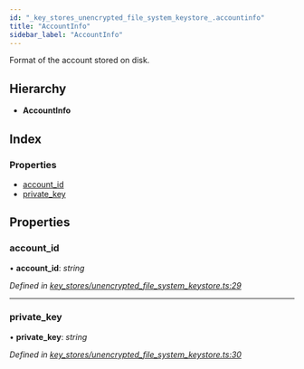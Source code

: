 ```yaml
---
id: "_key_stores_unencrypted_file_system_keystore_.accountinfo"
title: "AccountInfo"
sidebar_label: "AccountInfo"
---
```


Format of the account stored on disk.

## Hierarchy

* **AccountInfo**

## Index

### Properties

* [account_id](_key_stores_unencrypted_file_system_keystore_.accountinfo.md#account_id)
* [private_key](_key_stores_unencrypted_file_system_keystore_.accountinfo.md#private_key)

## Properties

###  account_id

• **account_id**: *string*

*Defined in [key_stores/unencrypted_file_system_keystore.ts:29](https://github.com/nearprotocol/nearlib/blob/b73a399/src.ts/key_stores/unencrypted_file_system_keystore.ts#L29)*

___

###  private_key

• **private_key**: *string*

*Defined in [key_stores/unencrypted_file_system_keystore.ts:30](https://github.com/nearprotocol/nearlib/blob/b73a399/src.ts/key_stores/unencrypted_file_system_keystore.ts#L30)*
